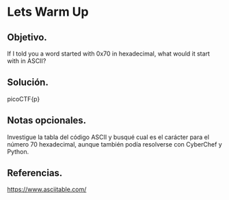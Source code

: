 # Lets Warm Up

## Objetivo.

If I told you a word started with 0x70 in hexadecimal, what would it start with in ASCII?

## Solución.

picoCTF{p}

## Notas opcionales.

Investigue la tabla del código ASCII y busqué cual es el carácter para el número 70 hexadecimal, aunque también podía resolverse con CyberChef y Python.

## Referencias.

https://www.asciitable.com/